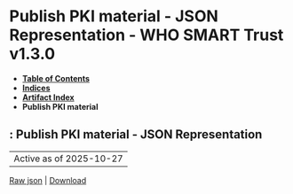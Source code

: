 # Publish PKI material - JSON Representation - WHO SMART Trust v1.3.0

* [**Table of Contents**](toc.md)
* [**Indices**](indices.md)
* [**Artifact Index**](artifacts.md)
* **Publish PKI material**

## : Publish PKI material - JSON Representation

| |
| :--- |
| Active as of 2025-10-27 |

[Raw json](Requirements-PublishPKIMaterial.json) | [Download](Requirements-PublishPKIMaterial.json)

